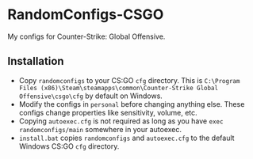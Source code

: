 # RandomConfigs-CSGO

My configs for Counter-Strike: Global Offensive.

## Installation

* Copy `randomconfigs` to your CS:GO `cfg` directory. This is
`C:\Program Files (x86)\Steam\steamapps\common\Counter-Strike Global Offensive\csgo\cfg`
by default on Windows.
* Modify the configs in `personal` before changing anything else. These configs change properties
like sensitivity, volume, etc.
* Copying `autoexec.cfg` is not required as long as you have `exec randomconfigs/main` somewhere
in your autoexec.
* `install.bat` copies `randomconfigs` and `autoexec.cfg` to the default Windows CS:GO `cfg`
directory.
